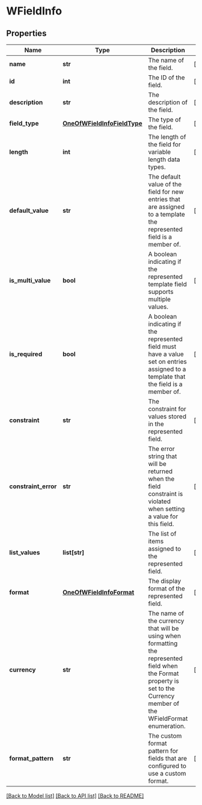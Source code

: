 # WFieldInfo

## Properties
Name | Type | Description | Notes
------------ | ------------- | ------------- | -------------
**name** | **str** | The name of the field. | [optional] 
**id** | **int** | The ID of the field. | [optional] 
**description** | **str** | The description of the field. | [optional] 
**field_type** | [**OneOfWFieldInfoFieldType**](OneOfWFieldInfoFieldType.md) | The type of the field. | [optional] 
**length** | **int** | The length of the field for variable length data types. | [optional] 
**default_value** | **str** | The default value of the field for new entries that are assigned to a template the represented field is a member of. | [optional] 
**is_multi_value** | **bool** | A boolean indicating if the represented template field supports multiple values. | [optional] 
**is_required** | **bool** | A boolean indicating if the represented field must have a value set on entries assigned to a template that the field is a member of. | [optional] 
**constraint** | **str** | The constraint for values stored in the represented field. | [optional] 
**constraint_error** | **str** | The error string that will be returned when the field constraint is violated when setting a value for this field. | [optional] 
**list_values** | **list[str]** | The list of items assigned to the represented field. | [optional] 
**format** | [**OneOfWFieldInfoFormat**](OneOfWFieldInfoFormat.md) | The display format of the represented field. | [optional] 
**currency** | **str** | The name of the currency that will be using when formatting the represented field when the Format property is set to the Currency member of the WFieldFormat enumeration. | [optional] 
**format_pattern** | **str** | The custom format pattern for fields that are configured to use a custom format. | [optional] 

[[Back to Model list]](../README.md#documentation-for-models) [[Back to API list]](../README.md#documentation-for-api-endpoints) [[Back to README]](../README.md)

